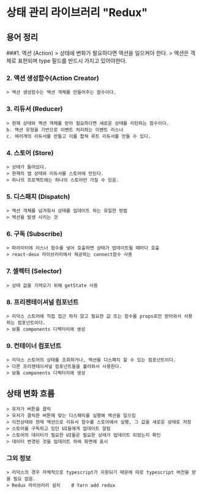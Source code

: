 # 상태 관리 라이브러리 "Redux"

## 용어 정리 

###1. 액션  (Action)
	> 상태에 변화가 필요하다면 액션을 일으켜야 한다. 
	> 액션은 객체로 표현되며 type 필드를 반드시 가지고 있어야한다.
### 2. 액션 생성함수(Action Creator)
	> 액션 생성함수는 액션 객체를 만들어주는 함수이다.
### 3. 리듀서 (Reducer)
	> 현재 상태와 액션 객체를 받아 필요하다면 새로운 상태를 리턴하는 함수이다.
	b. 액션 유형을 기반으로 이벤트 처리하는 이벤트 리스너 
	c. 여러개의 리듀서를 만들고 이를 합쳐 루트 리듀서를 만들 수 있다.
### 4. 스토어 (Store)
	> 상태가 들어있다.
	> 현재의 앱 상태와 리듀서를 스토어에 만든다.
	> 하나의 프로젝트에는 하나의 스토어만 가질 수 있음.
### 5. 디스패치 (Dispatch)
	> 액션 객체를 넘겨줘서 상태를 업데이트 하는 유일한 방법
	> 액션을 발생 시키는 것  
### 6. 구독 (Subscribe)
	> 파라미터에 리스너 함수를 넣어 호출하면 상태가 업데이트될 때마다 호출 
	> react-deux 라이브러리에서 제공하는 connect함수 사용
### 7. 셀렉터 (Selector)
	> 상태 값을 가져오기 위해 getState 사용
### 8. 프리젠테이셔널 컴포넌트
	> 리덕스 스토어에 직접 접근 하지 않고 필요한 값 또는 함수를 props로만 받아와서 사용 하는 컴포넌트이다. 
	> 보통 components 디렉터리에 생성
### 9. 컨테이너 컴포넌트
	> 리덕스 스토어의 상태를 조회하거나, 액션을 디스패치 할 수 있는 컴포넌트이다.
	> 다른 프리젠테이셔널 컴포넌트들을 불러와서 사용한다.
	> 보통 components 디렉터리에 생성

## 상태 변화 흐름
	> 유저가 버튼을 클릭
	> 유저가 클릭한 버튼에 맞는 디스패치를 실행해 액션을 일으킴
	> 이전상태와 현재 액션으로 리듀서 함수를 스토어에서 실행, 그 값을 새로운 상태로 저장
	> 스토어를 구독하고 있던 UI들에게 업데이트 알림
	> 스토어의 데이터가 필요한 UI들은 필요한 상태가 업데이트 되었는지 확인
	> 데이터 변경된 것을 업데이트 하여 화면에 표시 

### 그외 정보
	> 리덕스의 경우 자체적으로 typescript가 지원되기 때문에 따로 typescript 버전을 받을 필요 없음.
  	> Redux 라이브러리 설치 	Ø Yarn add redux
	


		
